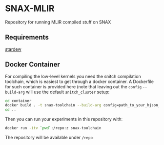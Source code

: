 # SNAX-MLIR

Repository for running MLIR compiled stuff on SNAX

## Requirements

[stardew](https://github.com/Groverkss/stardew)

## Docker Container

For compiling the low-level kernels you need the snitch compilation toolchain, 
which is easiest to get through a docker container.
A Dockerfile for such container is provided here (note that leaving out the `config` `--build-arg` will use the default `snitch_cluster` setup:
```sh
cd container
docker build . -t snax-toolchain --build-arg config=path_to_your_hjson_file.hjson
cd ..
```
Then you can run your experiments in this repository with:
```sh
docker run -itv `pwd`:/repo:z snax-toolchain
```
The repository will be available under `/repo`
